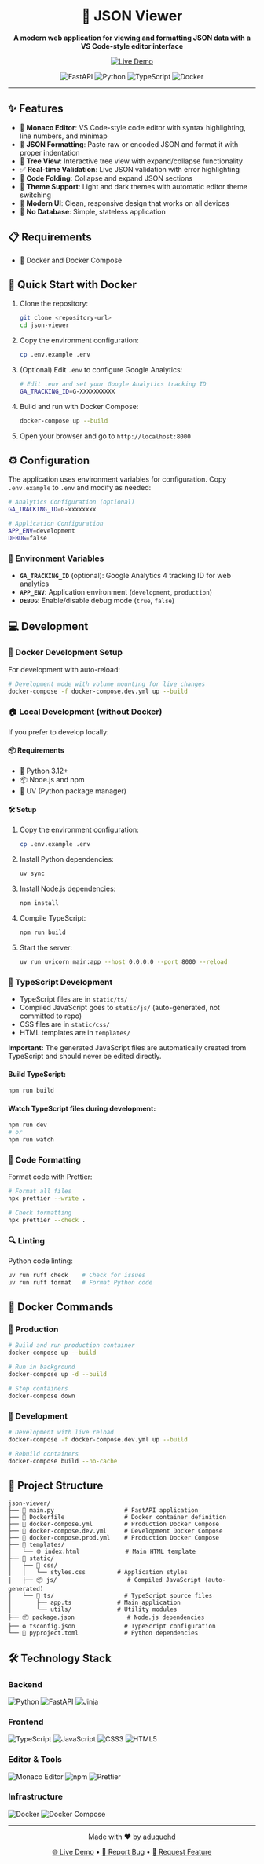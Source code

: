 <div align="center">
  <h1>🎨 JSON Viewer</h1>
  <p>
    <strong>A modern web application for viewing and formatting JSON data with a VS Code-style editor interface</strong>
  </p>

  <!-- Badges -->
  <p>
    <a href="https://json-viewer.aduquehd.com/">
      <img src="https://img.shields.io/badge/🔗%20Live%20Demo-Visit%20Site-blue?style=for-the-badge" alt="Live Demo">
    </a>
   </p>
   <p>
    <img src="https://img.shields.io/badge/FastAPI-009688?style=for-the-badge&logo=fastapi&logoColor=white" alt="FastAPI">
    <img src="https://img.shields.io/badge/Python-3776AB?style=for-the-badge&logo=python&logoColor=white" alt="Python">
    <img src="https://img.shields.io/badge/TypeScript-007ACC?style=for-the-badge&logo=typescript&logoColor=white" alt="TypeScript">
    <img src="https://img.shields.io/badge/Docker-2496ED?style=for-the-badge&logo=docker&logoColor=white" alt="Docker">
  </p>
</div>

---

## ✨ Features

- 📝 **Monaco Editor**: VS Code-style code editor with syntax highlighting, line numbers, and minimap
- 🎯 **JSON Formatting**: Paste raw or encoded JSON and format it with proper indentation
- 🌳 **Tree View**: Interactive tree view with expand/collapse functionality
- ✅ **Real-time Validation**: Live JSON validation with error highlighting
- 📁 **Code Folding**: Collapse and expand JSON sections
- 🎨 **Theme Support**: Light and dark themes with automatic editor theme switching
- 📱 **Modern UI**: Clean, responsive design that works on all devices
- 🚀 **No Database**: Simple, stateless application

## 📋 Requirements

- 🐳 Docker and Docker Compose

## 🚀 Quick Start with Docker

1. Clone the repository:
   ```bash
   git clone <repository-url>
   cd json-viewer
   ```

2. Copy the environment configuration:
   ```bash
   cp .env.example .env
   ```

3. (Optional) Edit `.env` to configure Google Analytics:
   ```bash
   # Edit .env and set your Google Analytics tracking ID
   GA_TRACKING_ID=G-XXXXXXXXXX
   ```

4. Build and run with Docker Compose:
   ```bash
   docker-compose up --build
   ```

5. Open your browser and go to `http://localhost:8000`

## ⚙️ Configuration

The application uses environment variables for configuration. Copy `.env.example` to `.env` and modify as needed:

```bash
# Analytics Configuration (optional)
GA_TRACKING_ID=G-xxxxxxxx

# Application Configuration  
APP_ENV=development
DEBUG=false
```

### 🔧 Environment Variables

- **`GA_TRACKING_ID`** (optional): Google Analytics 4 tracking ID for web analytics
- **`APP_ENV`**: Application environment (`development`, `production`)
- **`DEBUG`**: Enable/disable debug mode (`true`, `false`)

## 💻 Development

### 🐳 Docker Development Setup

For development with auto-reload:

```bash
# Development mode with volume mounting for live changes
docker-compose -f docker-compose.dev.yml up --build
```

### 🏠 Local Development (without Docker)

If you prefer to develop locally:

#### 📦 Requirements

- 🐍 Python 3.12+
- 📦 Node.js and npm
- 🚀 UV (Python package manager)

#### 🛠️ Setup

1. Copy the environment configuration:
   ```bash
   cp .env.example .env
   ```

2. Install Python dependencies:
   ```bash
   uv sync
   ```

3. Install Node.js dependencies:
   ```bash
   npm install
   ```

4. Compile TypeScript:
   ```bash
   npm run build
   ```

5. Start the server:
   ```bash
   uv run uvicorn main:app --host 0.0.0.0 --port 8000 --reload
   ```

### 📘 TypeScript Development

- TypeScript files are in `static/ts/`
- Compiled JavaScript goes to `static/js/` (auto-generated, not committed to repo)
- CSS files are in `static/css/`
- HTML templates are in `templates/`

**Important:** The generated JavaScript files are automatically created from TypeScript and should never be edited
directly.

#### Build TypeScript:

```bash
npm run build
```

#### Watch TypeScript files during development:

```bash
npm run dev
# or
npm run watch
```

### 🎨 Code Formatting

Format code with Prettier:

```bash
# Format all files
npx prettier --write .

# Check formatting
npx prettier --check .
```

### 🔍 Linting

Python code linting:

```bash
uv run ruff check    # Check for issues
uv run ruff format   # Format Python code
```

## 🐳 Docker Commands

### 🚀 Production

```bash
# Build and run production container
docker-compose up --build

# Run in background
docker-compose up -d --build

# Stop containers
docker-compose down
```

### 🔧 Development

```bash
# Development with live reload
docker-compose -f docker-compose.dev.yml up --build

# Rebuild containers
docker-compose build --no-cache
```

## 📂 Project Structure

```
json-viewer/
├── 🐍 main.py                    # FastAPI application
├── 🐳 Dockerfile                 # Docker container definition
├── 🐳 docker-compose.yml         # Production Docker Compose
├── 🐳 docker-compose.dev.yml     # Development Docker Compose
├── 🐳 docker-compose.prod.yml    # Production Docker Compose
├── 📁 templates/
│   └── 🌐 index.html             # Main HTML template
├── 📁 static/
│   ├── 🎨 css/
│   │   └── styles.css         # Application styles
│   ├── 📦 js/                    # Compiled JavaScript (auto-generated)
│   └── 📘 ts/                    # TypeScript source files
│       ├── app.ts             # Main application
│       └── utils/             # Utility modules
├── 📦 package.json               # Node.js dependencies
├── ⚙️ tsconfig.json              # TypeScript configuration
└── 🐍 pyproject.toml             # Python dependencies
```

## 🛠️ Technology Stack

### Backend

![Python](https://img.shields.io/badge/Python-3776AB?style=flat-square&logo=python&logoColor=white)
![FastAPI](https://img.shields.io/badge/FastAPI-009688?style=flat-square&logo=fastapi&logoColor=white)
![Jinja](https://img.shields.io/badge/Jinja2-B41717?style=flat-square&logo=jinja&logoColor=white)

### Frontend

![TypeScript](https://img.shields.io/badge/TypeScript-007ACC?style=flat-square&logo=typescript&logoColor=white)
![JavaScript](https://img.shields.io/badge/JavaScript-F7DF1E?style=flat-square&logo=javascript&logoColor=black)
![CSS3](https://img.shields.io/badge/CSS3-1572B6?style=flat-square&logo=css3&logoColor=white)
![HTML5](https://img.shields.io/badge/HTML5-E34F26?style=flat-square&logo=html5&logoColor=white)

### Editor & Tools

![Monaco Editor](https://img.shields.io/badge/Monaco%20Editor-0066CC?style=flat-square&logo=visualstudiocode&logoColor=white)
![npm](https://img.shields.io/badge/npm-CB3837?style=flat-square&logo=npm&logoColor=white)
![Prettier](https://img.shields.io/badge/Prettier-F7B93E?style=flat-square&logo=prettier&logoColor=black)

### Infrastructure

![Docker](https://img.shields.io/badge/Docker-2496ED?style=flat-square&logo=docker&logoColor=white)
![Docker Compose](https://img.shields.io/badge/Docker%20Compose-2496ED?style=flat-square&logo=docker&logoColor=white)

---

<div align="center">
  <p>
    Made with ❤️ by <a href="https://github.com/aduquehd">aduquehd</a>
  </p>
  <p>
    <a href="https://json-viewer.aduquehd.com/">🌐 Live Demo</a> • 
    <a href="https://github.com/aduquehd/json-viewer/issues">🐛 Report Bug</a> • 
    <a href="https://github.com/aduquehd/json-viewer/pulls">🚀 Request Feature</a>
  </p>
</div>